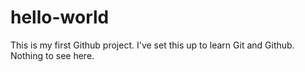 # hello-world
This is my first Github project. I've set this up to learn Git and Github. Nothing to see here.
